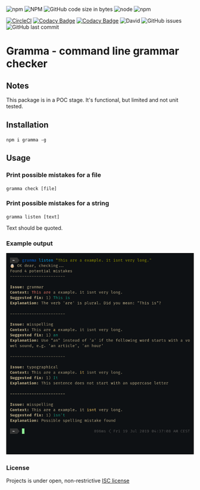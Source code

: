 ![npm](https://img.shields.io/npm/v/gramma.svg)
![NPM](https://img.shields.io/npm/l/gramma.svg)
![GitHub code size in bytes](https://img.shields.io/github/languages/code-size/caderek/gramma.svg)
![node](https://img.shields.io/node/v/gramma.svg)
![npm](https://img.shields.io/npm/dw/gramma.svg)

[![CircleCI](https://img.shields.io/circleci/build/github/caderek/gramma.svg)](https://circleci.com/gh/caderek/gramma/tree/master)
[![Codacy Badge](https://api.codacy.com/project/badge/Grade/47a1c8bb12644bd6a0303d642db1cdae)](https://www.codacy.com/app/caderek/gramma?utm_source=github.com&utm_medium=referral&utm_content=caderek/gramma&utm_campaign=Badge_Grade)
[![Codacy Badge](https://api.codacy.com/project/badge/Coverage/47a1c8bb12644bd6a0303d642db1cdae)](https://www.codacy.com/app/caderek/gramma?utm_source=github.com&utm_medium=referral&utm_content=caderek/gramma&utm_campaign=Badge_Coverage)
![David](https://img.shields.io/david/caderek/gramma.svg)
![GitHub issues](https://img.shields.io/github/issues-raw/caderek/gramma.svg)
![GitHub last commit](https://img.shields.io/github/last-commit/caderek/gramma.svg)

# Gramma - command line grammar checker

## Notes

This package is in a POC stage. It's functional, but limited and not unit tested.

## Installation

`npm i gramma -g`

## Usage

### Print possible mistakes for a file

`gramma check [file]`

### Print possible mistakes for a string

`gramma listen [text]`

Text should be quoted.

### Example output

![example output](docs/example.png)

### License

Projects is under open, non-restrictive [ISC license](LICENSE)
